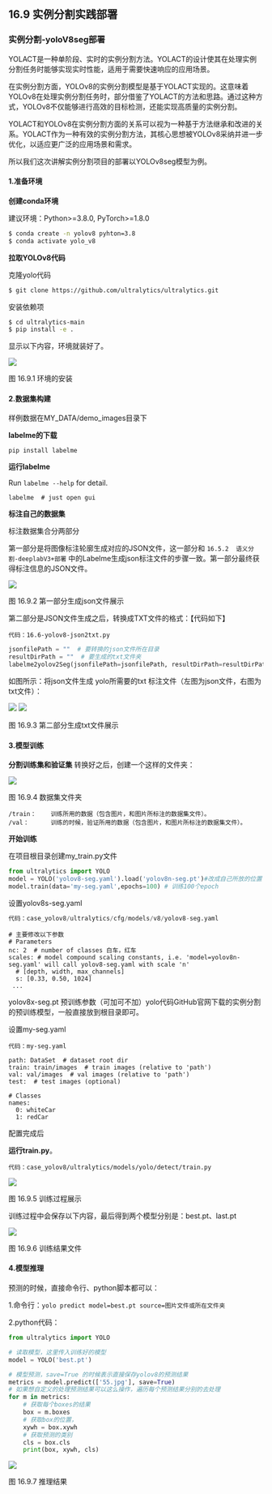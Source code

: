## 16.9 实例分割实践部署

### 实例分割-yoloV8seg部署

YOLACT是一种单阶段、实时的实例分割方法。YOLACT的设计使其在处理实例分割任务时能够实现实时性能，适用于需要快速响应的应用场景。

在实例分割方面，YOLOv8的实例分割模型是基于YOLACT实现的。这意味着YOLOv8在处理实例分割任务时，部分借鉴了YOLACT的方法和思路。通过这种方式，YOLOv8不仅能够进行高效的目标检测，还能实现高质量的实例分割。

YOLACT和YOLOv8在实例分割方面的关系可以视为一种基于方法继承和改进的关系。YOLACT作为一种有效的实例分割方法，其核心思想被YOLOv8采纳并进一步优化，以适应更广泛的应用场景和需求。

所以我们这次讲解实例分割项目的部署以YOLOv8seg模型为例。

#### 1.准备环境

**创建conda环境**

建议环境：Python>=3.8.0, PyTorch>=1.8.0

```bash
$ conda create -n yolov8 pyhton=3.8
$ conda activate yolo_v8
```

**拉取YOLOv8代码**

克隆yolo代码

```bash
$ git clone https://github.com/ultralytics/ultralytics.git
```

安装依赖项

```bash
$ cd ultralytics-main
$ pip install -e .
```

显示以下内容，环境就装好了。

 <img src="./img/16.6-环境安装.png"> 

图 16.9.1 环境的安装 

#### 2.数据集构建

样例数据在MY_DATA/demo_images目录下

**labelme的下载**

```
pip install labelme
```

**运行labelme**

Run `labelme --help` for detail.

```
labelme  # just open gui
```

**标注自己的数据集**

标注数据集合分两部分

第一部分是将图像标注轮廓生成对应的JSON文件，这一部分和 `16.5.2  语义分割-deeplabV3+部署` 中的Labelme生成json标注文件的步骤一致。第一部分最终获得标注信息的JSON文件。

 <img src="./img/16.6-labelme生成json.png"> 

图 16.9.2 第一部分生成json文件展示 

第二部分是JSON文件生成之后，转换成TXT文件的格式：【代码如下】

```
代码：16.6-yolov8-json2txt.py
```

```python
jsonfilePath = ""  # 要转换的json文件所在目录
resultDirPath = ""  # 要生成的txt文件夹
labelme2yolov2Seg(jsonfilePath=jsonfilePath, resultDirPath=resultDirPath, classList=["类别1","类别2"])  # 更改为自己的类别名
```

如图所示：将json文件生成 yolo所需要的txt 标注文件（左图为json文件，右图为txt文件）：

<img src="./img/16.6-json文件夹.png">
<img src="./img/16.6-txt文件夹.png">

图 16.9.3 第二部分生成txt文件展示 

#### 3.模型训练

**分割训练集和验证集**
转换好之后，创建一个这样的文件夹：

 <img src="./img/16.6-目录形式.png"> 

图 16.9.4 数据集文件夹 

```
/train：    训练所用的数据（包含图片，和图片所标注的数据集文件）。
/val：      训练的时候，验证所用的数据（包含图片，和图片所标注的数据集文件）。
```

**开始训练**

在项目根目录创建my_train.py文件

```python
from ultralytics import YOLO
model = YOLO('yolov8-seg.yaml').load('yolov8n-seg.pt')#改成自己所放的位置
model.train(data='my-seg.yaml',epochs=100) # 训练100个epoch
```

设置yolov8s-seg.yaml

```python
代码：case_yolov8/ultralytics/cfg/models/v8/yolov8-seg.yaml
```

```
# 主要修改以下参数 
# Parameters
nc: 2  # number of classes 白车，红车
scales: # model compound scaling constants, i.e. 'model=yolov8n-seg.yaml' will call yolov8-seg.yaml with scale 'n'
  # [depth, width, max_channels]
  s: [0.33, 0.50, 1024]
 ...
```

yolov8x-seg.pt 预训练参数（可加可不加）yolo代码GitHub官网下载的实例分割的预训练模型，一般直接放到根目录即可。

设置my-seg.yaml

```
代码：my-seg.yaml
```

```
path: DataSet  # dataset root dir
train: train/images  # train images (relative to 'path') 
val: val/images  # val images (relative to 'path') 
test:  # test images (optional)

# Classes
names:
  0: whiteCar 
  1: redCar
```

配置完成后

**运行train.py**。

```
代码：case_yolov8/ultralytics/models/yolo/detect/train.py
```

 <img src="./img/16.6-训练效果图.png"> 

图 16.9.5 训练过程展示 

训练过程中会保存以下内容，最后得到两个模型分别是：best.pt、last.pt

 <img src="./img/16.6-保存路径.png"> 

图 16.9.6 训练结果文件 

#### 4.模型推理

预测的时候，直接命令行、python脚本都可以：

1.命令行：`yolo predict model=best.pt source=图片文件或所在文件夹`

2.python代码：

```python
from ultralytics import YOLO

# 读取模型，这里传入训练好的模型
model = YOLO('best.pt')

# 模型预测，save=True 的时候表示直接保存yolov8的预测结果
metrics = model.predict(['55.jpg'], save=True)
# 如果想自定义的处理预测结果可以这么操作，遍历每个预测结果分别的去处理
for m in metrics:
    # 获取每个boxes的结果
    box = m.boxes
    # 获取box的位置，
    xywh = box.xywh
    # 获取预测的类别
    cls = box.cls
    print(box, xywh, cls)
```

 <img src="./img/16.6-模型推理.png"> 

图 16.9.7 推理结果 

